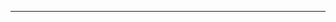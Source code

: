<!--
CO_OP_TRANSLATOR_METADATA:
{
  "original_hash": "90ac762d40c6db51b8081cdb3e49e9db",
  "translation_date": "2025-08-28T21:11:41+00:00",
  "source_file": "README.md",
  "language_code": "tl"
}
-->


---

